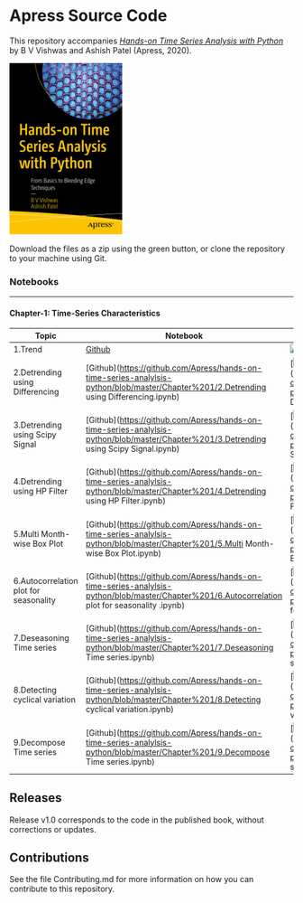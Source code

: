 # Apress Source Code

This repository accompanies [*Hands-on Time Series Analysis with Python*](https://www.apress.com/9781484259917) by B V Vishwas and Ashish Patel (Apress, 2020).

[comment]: #cover
![Cover image](9781484259917.jpg)

Download the files as a zip using the green button, or clone the repository to your machine using Git.

### Notebooks

---

####  Chapter-1: Time-Series Characteristics

| Topic                                   | Notebook                                                     | Colab                                                        |
| --------------------------------------- | ------------------------------------------------------------ | ------------------------------------------------------------ |
| 1.Trend                                 | [Github](https://github.com/Apress/hands-on-time-series-analylsis-python/blob/master/Chapter%201/1.Trend.ipynb) | [![](https://colab.research.google.com/assets/colab-badge.svg)](https://colab.research.google.com/github/Apress/hands-on-time-series-analylsis-python/blob/master/Chapter%201/1.Trend.ipynb) |
| 2.Detrending using Differencing         | [Github](https://github.com/Apress/hands-on-time-series-analylsis-python/blob/master/Chapter%201/2.Detrending  using Differencing.ipynb) | [![](https://colab.research.google.com/assets/colab-badge.svg)](https://colab.research.google.com/github/Apress/hands-on-time-series-analylsis-python/blob/master/Chapter%201/2.Detrending  using Differencing.ipynb) |
| 3.Detrending using Scipy Signal         | [Github](https://github.com/Apress/hands-on-time-series-analylsis-python/blob/master/Chapter%201/3.Detrending  using Scipy Signal.ipynb) | [![](https://colab.research.google.com/assets/colab-badge.svg)](https://colab.research.google.com/github/Apress/hands-on-time-series-analylsis-python/blob/master/Chapter%201/3.Detrending  using Scipy Signal.ipynb) |
| 4.Detrending using HP Filter            | [Github](https://github.com/Apress/hands-on-time-series-analylsis-python/blob/master/Chapter%201/4.Detrending  using HP Filter.ipynb) | [![](https://colab.research.google.com/assets/colab-badge.svg)](https://colab.research.google.com/github/Apress/hands-on-time-series-analylsis-python/blob/master/Chapter%201/4.Detrending  using HP Filter.ipynb) |
| 5.Multi Month-wise Box Plot             | [Github](https://github.com/Apress/hands-on-time-series-analylsis-python/blob/master/Chapter%201/5.Multi  Month-wise Box Plot.ipynb) | [![](https://colab.research.google.com/assets/colab-badge.svg)](https://colab.research.google.com/github/Apress/hands-on-time-series-analylsis-python/blob/master/Chapter%201/5.Multi  Month-wise Box Plot.ipynb) |
| 6.Autocorrelation plot for  seasonality | [Github](https://github.com/Apress/hands-on-time-series-analylsis-python/blob/master/Chapter%201/6.Autocorrelation  plot for seasonality .ipynb) | [![](https://colab.research.google.com/assets/colab-badge.svg)](https://colab.research.google.com/github/Apress/hands-on-time-series-analylsis-python/blob/master/Chapter%201/6.Autocorrelation  plot for seasonality .ipynb) |
| 7.Deseasoning Time series               | [Github](https://github.com/Apress/hands-on-time-series-analylsis-python/blob/master/Chapter%201/7.Deseasoning  Time series.ipynb) | [![](https://colab.research.google.com/assets/colab-badge.svg)](https://colab.research.google.com/github/Apress/hands-on-time-series-analylsis-python/blob/master/Chapter%201/7.Deseasoning  Time series.ipynb) |
| 8.Detecting cyclical variation          | [Github](https://github.com/Apress/hands-on-time-series-analylsis-python/blob/master/Chapter%201/8.Detecting  cyclical variation.ipynb) | [![](https://colab.research.google.com/assets/colab-badge.svg)](https://colab.research.google.com/github/Apress/hands-on-time-series-analylsis-python/blob/master/Chapter%201/8.Detecting  cyclical variation.ipynb) |
| 9.Decompose Time series                 | [Github](https://github.com/Apress/hands-on-time-series-analylsis-python/blob/master/Chapter%201/9.Decompose  Time series.ipynb) | [![](https://colab.research.google.com/assets/colab-badge.svg)](https://colab.research.google.com/github/Apress/hands-on-time-series-analylsis-python/blob/master/Chapter%201/9.Decompose  Time series.ipynb) |

## Releases

Release v1.0 corresponds to the code in the published book, without corrections or updates.

## Contributions

See the file Contributing.md for more information on how you can contribute to this repository.
